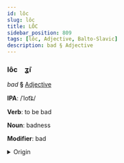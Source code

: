```yaml
---
id: lôc
slug: lôc
title: LÔC
sidebar_position: 809
tags: [lôc, Adjective, Balto-Slavic]
description: bad § Adjective
---
```


### lôc&emsp;<span kind="abugida">ʓ̄ı</span>

*bad* **§** [Adjective](../../tags/Adjective)

**IPA**: /ˈlot͡ɕ/

**Verb**: to be bad

**Noun**: badness

**Modifier**: bad

<details>
    <summary>Origin</summary>
    Bulgarian лош loš [ɫɔʃ]<br/>
    <em>Balto-Slavic Language Family</em>
</details>